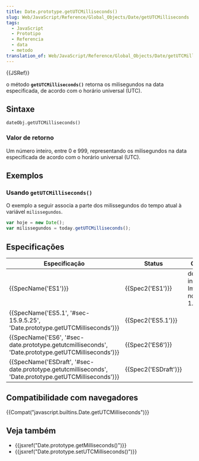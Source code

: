 ```yaml
---
title: Date.prototype.getUTCMilliseconds()
slug: Web/JavaScript/Reference/Global_Objects/Date/getUTCMilliseconds
tags:
  - JavaScript
  - Prototipo
  - Referencia
  - data
  - metodo
translation_of: Web/JavaScript/Reference/Global_Objects/Date/getUTCMilliseconds
---
```

{{JSRef}}

o método **`getUTCMilliseconds()`** retorna os milisegundos na data especificada, de acordo com o horário universal (UTC).

## Sintaxe

    dateObj.getUTCMilliseconds()

### Valor de retorno

Um número inteiro, entre 0 e 999, representando os milisegundos na data especificada de acordo com o horário universal (UTC).

## Exemplos

### Usando `getUTCMilliseconds()`

O exemplo a seguir associa a parte dos milissegundos do tempo atual à variável `milissegundos`.

```js
var hoje = new Date();
var milissegundos = today.getUTCMilliseconds();
```

## Especificações

| Especificação                                                                                                                            | Status                       | Comentário                                         |
| ---------------------------------------------------------------------------------------------------------------------------------------- | ---------------------------- | -------------------------------------------------- |
| {{SpecName('ES1')}}                                                                                                                 | {{Spec2('ES1')}}         | definição inicial. Implementado no JavaScript 1.3. |
| {{SpecName('ES5.1', '#sec-15.9.5.25', 'Date.prototype.getUTCMilliseconds')}}                                     | {{Spec2('ES5.1')}}     |                                                    |
| {{SpecName('ES6', '#sec-date.prototype.getutcmilliseconds', 'Date.prototype.getUTCMilliseconds')}}     | {{Spec2('ES6')}}         |                                                    |
| {{SpecName('ESDraft', '#sec-date.prototype.getutcmilliseconds', 'Date.prototype.getUTCMilliseconds')}} | {{Spec2('ESDraft')}} |                                                    |

## Compatibilidade com navegadores

{{Compat("javascript.builtins.Date.getUTCMilliseconds")}}

## Veja também

- {{jsxref("Date.prototype.getMilliseconds()")}}
- {{jsxref("Date.prototype.setUTCMilliseconds()")}}
